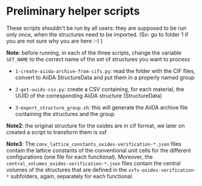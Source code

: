 # Preliminary helper scripts

These scripts shouldn't be run by all users: they are supposed to be run
only once, when the structures need to be imported.
(So: go to folder 1 if you are not sure why you are here :-) )

**Note**: before running, in each of the three scripts, change the variable `SET_NAME` to the correct name of the set of structures you want to process

- `1-create-aiida-archive-from-cifs.py`: read the folder with the CIF files, convert to AiiDA StructureData and put them in a properly named group

- `2-get-uuids-csv.py`: create a CSV containing, for each material, the UUID of the corresponding AiiDA structure (StructureData)

- `3-export_structure_group.sh`: this will generate the AiiDA archive file containing the structures and the group


**Note2**: the original structure for the oxides are in cif format, we later on created a script to transform them is xsf

**Note3**: The `conv_lattice_constants_oxides-verification-*.json` files contain the lattice constants of the conventional unit cells for the different configurations (one file for each functional). Moreover, the `central_volumes_oxides-verification-*.json` files contain the central volumes of the structures that are defined in the `xsfs-oxides-verification-*` subfolders, again, separately for each functional.
